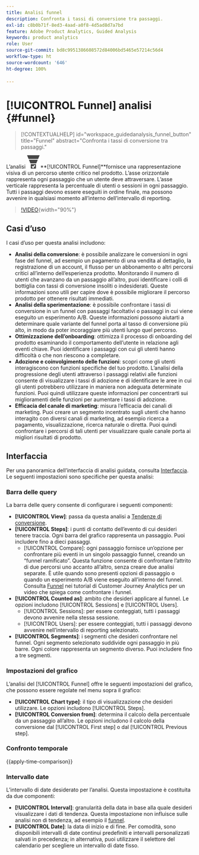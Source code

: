 ```yaml
---
title: Analisi funnel
description: Confronta i tassi di conversione tra passaggi.
exl-id: c8b0b71f-8ed3-4aad-a0f8-4d5ad8d7a7bd
feature: Adobe Product Analytics, Guided Analysis
keywords: product analytics
role: User
source-git-commit: bd8c9951386608572d84006bd5465e57214c56d4
workflow-type: ht
source-wordcount: '646'
ht-degree: 100%

---
```


# [!UICONTROL Funnel] analisi {#funnel}

<!-- markdownlint-disable MD034 -->

>[!CONTEXTUALHELP]
>id="workspace_guidedanalysis_funnel_button"
>title="Funnel"
>abstract="Confronta i tassi di conversione tra passaggi."

<!-- markdownlint-enable MD034 -->

L’analisi ![ConversionFunnel ](/help/assets/icons/ConversionFunnel.svg)**[!UICONTROL Funnel]**fornisce una rappresentazione visiva di un percorso utente critico nel prodotto. L’asse orizzontale rappresenta ogni passaggio che un utente deve attraversare. L’asse verticale rappresenta la percentuale di utenti o sessioni in ogni passaggio. Tutti i passaggi devono essere eseguiti in ordine finale, ma possono avvenire in qualsiasi momento all’interno dell’intervallo di reporting.

>[!VIDEO](https://video.tv.adobe.com/v/3421663/?quality=12&learn=on){width="90%"}

## Casi d’uso

I casi d’uso per questa analisi includono:

* **Analisi della conversione**: è possibile analizzare le conversioni in ogni fase del funnel, ad esempio un pagamento di una vendita al dettaglio, la registrazione di un account, il flusso per un abbonamento o altri percorsi critici all’interno dell’esperienza prodotto. Monitorando il numero di utenti che avanzano da un passaggio all’altro, puoi identificare i colli di bottiglia con tassi di conversione insoliti o indesiderati. Queste informazioni sono utili per capire dove è possibile migliorare il percorso prodotto per ottenere risultati immediati.
* **Analisi della sperimentazione**: è possibile confrontare i tassi di conversione in un funnel con passaggi facoltativi o passaggi in cui viene eseguito un esperimento A/B. Queste informazioni possono aiutarti a determinare quale variante del funnel porta al tasso di conversione più alto, in modo da poter incoraggiare più utenti lungo quel percorso.
* **Ottimizzazione dell’onboarding**: ottimizza il processo di onboarding del prodotto esaminando il comportamento dell’utente in relazione agli eventi chiave. Puoi identificare i passaggi con cui gli utenti hanno difficoltà o che non riescono a completare.
* **Adozione e coinvolgimento delle funzioni**: scopri come gli utenti interagiscono con funzioni specifiche del tuo prodotto. L’analisi della progressione degli utenti attraverso i passaggi relativi alle funzioni consente di visualizzare i tassi di adozione e di identificare le aree in cui gli utenti potrebbero utilizzare in maniera non adeguata determinate funzioni. Puoi quindi utilizzare queste informazioni per concentrarti sui miglioramenti delle funzioni per aumentare i tassi di adozione.
* **Efficacia del canale di marketing**: misura l’efficacia dei canali di marketing. Puoi creare un segmento incentrato sugli utenti che hanno interagito con diversi canali di marketing, ad esempio ricerca a pagamento, visualizzazione, ricerca naturale o diretta. Puoi quindi confrontare i percorsi di tali utenti per visualizzare quale canale porta ai migliori risultati di prodotto.

## Interfaccia

Per una panoramica dell’interfaccia di analisi guidata, consulta [Interfaccia](../overview.md#interface). Le seguenti impostazioni sono specifiche per questa analisi:

### Barra delle query

La barra delle query consente di configurare i seguenti componenti:

* **[!UICONTROL View]**: passa da questa analisi a [Tendenze di conversione](conversion-trends.md).
* **[!UICONTROL Steps]**: i punti di contatto dell’evento di cui desideri tenere traccia. Ogni barra del grafico rappresenta un passaggio. Puoi includere fino a dieci passaggi.
   * [!UICONTROL Compare]: ogni passaggio fornisce un’opzione per confrontare più eventi in un singolo passaggio funnel, creando un “funnel ramificato”. Questa funzione consente di confrontare l’attrito di due percorsi uno accanto all’altro, senza creare due analisi separate. È utile quando sono presenti opzioni di passaggio o quando un esperimento A/B viene eseguito all’interno del funnel. Consulta [Funnel](https://experienceleague.adobe.com/it/docs/customer-journey-analytics-learn/tutorials/guided-analysis/funnel) nei tutorial di Customer Journey Analytics per un video che spiega come confrontare i funnel.
* **[!UICONTROL Counted as]**: ambito che desideri applicare al funnel. Le opzioni includono [!UICONTROL Sessions] e [!UICONTROL Users].
   * [!UICONTROL Sessions]: per essere conteggiati, tutti i passaggi devono avvenire nella stessa sessione.
   * [!UICONTROL Users]: per essere conteggiati, tutti i passaggi devono avvenire nell’intervallo di reporting selezionato.
* **[!UICONTROL Segments]**: i segmenti che desideri confrontare nel funnel. Ogni segmento selezionato suddivide ogni passaggio in più barre. Ogni colore rappresenta un segmento diverso. Puoi includere fino a tre segmenti.

### Impostazioni del grafico

L’analisi del [!UICONTROL Funnel] offre le seguenti impostazioni del grafico, che possono essere regolate nel menu sopra il grafico:

* **[!UICONTROL Chart type]**: il tipo di visualizzazione che desideri utilizzare. Le opzioni includono [!UICONTROL Steps].
* **[!UICONTROL Conversion from]**: determina il calcolo della percentuale da un passaggio all’altro. Le opzioni includono il calcolo della conversione dal [!UICONTROL First step] o dal [!UICONTROL Previous step].

### Confronto temporale

{{apply-time-comparison}}



### Intervallo date

L’intervallo di date desiderato per l’analisi. Questa impostazione è costituita da due componenti:

* **[!UICONTROL Interval]**: granularità della data in base alla quale desideri visualizzare i dati di tendenza. Questa impostazione non influisce sulle analisi non di tendenza, ad esempio il [funnel](funnel.md).
* **[!UICONTROL Date]**: la data di inizio e di fine. Per comodità, sono disponibili intervalli di date continui predefiniti e intervalli personalizzati salvati in precedenza; in alternativa, puoi utilizzare il selettore del calendario per scegliere un intervallo di date fisso.

<!--
## Example

See below for an example of the analysis.

![Funnel time compare](../assets/funnel-compare.png)

-->
